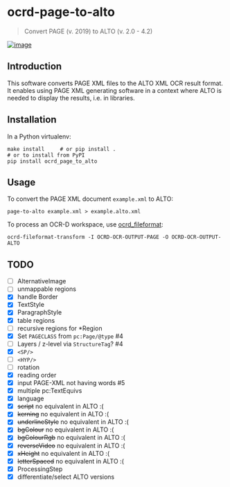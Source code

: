 # ocrd-page-to-alto

> Convert PAGE (v. 2019) to ALTO (v. 2.0 - 4.2)

[![image](https://circleci.com/gh/kba/page-to-alto.svg?style=svg)](https://circleci.com/gh/kba/page-to-alto)


## Introduction

This software converts PAGE XML files to the ALTO XML OCR result format. It
enables using PAGE XML generating software in a context where ALTO is needed
to display the results, i.e. in libraries.

## Installation

In a Python virtualenv:
```
make install     # or pip install .
# or to install from PyPI
pip install ocrd_page_to_alto
```

## Usage

To convert the PAGE XML document `example.xml` to ALTO:
```
page-to-alto example.xml > example.alto.xml
```

To process an OCR-D workspace, use
[ocrd_fileformat](https://github.com/OCR-D/ocrd_fileformat):
```
ocrd-fileformat-transform -I OCRD-OCR-OUTPUT-PAGE -O OCRD-OCR-OUTPUT-ALTO
```


## TODO

* [ ] AlternativeImage
* [ ] unmappable regions
* [x] handle Border
* [x] TextStyle
* [x] ParagraphStyle
* [x] table regions
* [ ] recursive regions for *Region
* [x] Set `PAGECLASS` from `pc:Page/@type` #4
* [ ] Layers / z-level via `StructureTag`? #4
* [x] `<SP/>`
* [ ] `<HYP/>`
* [ ] rotation
* [x] reading order
* [x] input PAGE-XML not having words #5
* [x] multiple pc:TextEquivs
* [x] language
* [X] ~~script~~ no equivalent in ALTO :(
* [X] ~~kerning~~ no equivalent in ALTO :(
* [X] ~~underlineStyle~~ no equivalent in ALTO :(
* [X] ~~bgColour~~ no equivalent in ALTO :(
* [X] ~~bgColourRgb~~ no equivalent in ALTO :(
* [X] ~~reverseVideo~~ no equivalent in ALTO :(
* [X] ~~xHeight~~ no equivalent in ALTO :(
* [X] ~~letterSpaced~~ no equivalent in ALTO :(
* [x] ProcessingStep
* [x] differentiate/select ALTO versions

